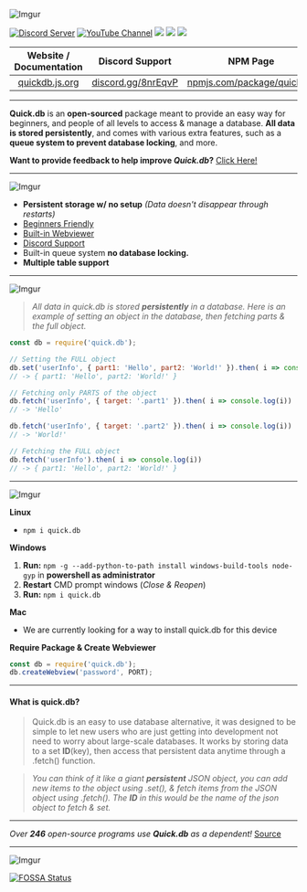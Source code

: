 ![Imgur](https://i.imgur.com/sP1Duq5.png)

<div>
    <p>
        <a href="https://discord.io/plexidev"><img src="https://discordapp.com/api/guilds/343572980351107077/embed.png" alt="Discord Server" /></a>
        <a href="http://www.youtube.com/subscription_center?add_user=TrueXPixels"><img src="https://img.shields.io/badge/Subscribe-YouTube-red.svg" alt="YouTube Channel" /></a>
<a href="https://app.fossa.io/projects/git%2Bgithub.com%2FTrueXPixels%2Fquick.db?ref=badge_shield" alt="FOSSA Status"><img src="https://app.fossa.io/api/projects/git%2Bgithub.com%2FTrueXPixels%2Fquick.db.svg?type=shield"/></a>
        <a href="https://npm-stat.com/charts.html?package=quick.db"><img src="https://img.shields.io/badge/Downloads-17.1k+-brightgreen.svg"></a>
        <a href="https://GitHub.com/truexpixels/quick.db/stargazers/"><img src="https://img.shields.io/github/stars/truexpixels/quick.db.svg?style=social&label=Star&maxAge=2592000"></a>
    </p>
    

| Website / Documentation | Discord Support | NPM Page |
| :---: | :---: | :---: |
| [quickdb.js.org](https://quickdb.js.org) | [discord.gg/8nrEqvP](https://discord.gg/8nrEqvP) | [npmjs.com/package/quick.db](https://www.npmjs.com/package/quick.db)

</div>

---

**Quick.db** is an **open-sourced** package meant to provide an easy way for beginners, and people of all levels to access & manage a database. **All data is stored persistently**, and comes with various extra features, such as a **queue system to prevent database locking**, and more.

**Want to provide feedback to help improve *Quick.db*?** [Click Here!](https://goo.gl/forms/KgjhQdWrztUfwHLB2)

---

![Imgur](https://i.imgur.com/qDSD8ni.png)
- **Persistent storage w/ no setup** *(Data doesn't disappear through restarts)*
- [Beginners Friendly](https://quickdb.js.org/examples/beginner/storing-updating-and-fetching-numbers.html)
- [Built-in Webviewer](https://quickdb-latest.glitch.me/data/?password=pass111)
- [Discord Support](https://discord.io/plexidev)
- Built-in queue system **no database locking.**
- **Multiple table support**

---

![Imgur](https://i.imgur.com/nmROfQr.png)

> *All data in quick.db is stored **persistently** in a database. Here is an example of setting an object in the database, then fetching parts & the full object.*

```js
const db = require('quick.db');

// Setting the FULL object
db.set('userInfo', { part1: 'Hello', part2: 'World!' }).then( i => console.log(i))
// -> { part1: 'Hello', part2: 'World!' }

// Fetching only PARTS of the object
db.fetch('userInfo', { target: '.part1' }).then( i => console.log(i)) 
// -> 'Hello'

db.fetch('userInfo', { target: '.part2' }).then( i => console.log(i)) 
// -> 'World!'

// Fetching the FULL object
db.fetch('userInfo').then( i => console.log(i))
// -> { part1: 'Hello', part2: 'World!' }
```

---

![Imgur](https://i.imgur.com/t7rqmM7.png)

**Linux**
- `npm i quick.db`

**Windows**
1. **Run:** `npm -g --add-python-to-path install windows-build-tools node-gyp` in **powershell as administrator**
2. **Restart** CMD prompt windows (*Close & Reopen*)
3. **Run:** `npm i quick.db`

**Mac**
- We are currently looking for a way to install quick.db for this device

**Require Package & Create Webviewer**
```js
const db = require('quick.db');
db.createWebview('password', PORT);
```

---

#### What is quick.db?

> Quick.db is an easy to use database alternative, it was designed to be simple to let new users who are just getting into development not need to worry about large-scale databases.
It works by storing data to a set **ID**(key), then access that persistent data anytime through a .fetch() function.

> *You can think of it like a giant **persistent** JSON object, you can add new items to the object using .set(), & fetch items from the JSON object using .fetch(). The **ID** in this would be the name of the json object to fetch & set.*

---

*Over **246** open-source programs use **Quick.db** as a dependent!* [Source](https://github.com/TrueXPixels/quick.db/network/dependents)

---

![Imgur](https://i.imgur.com/ATgaVo4.png)

[![FOSSA Status](https://app.fossa.io/api/projects/git%2Bgithub.com%2FTrueXPixels%2Fquick.db.svg?type=large)](https://app.fossa.io/projects/git%2Bgithub.com%2FTrueXPixels%2Fquick.db?ref=badge_large)
